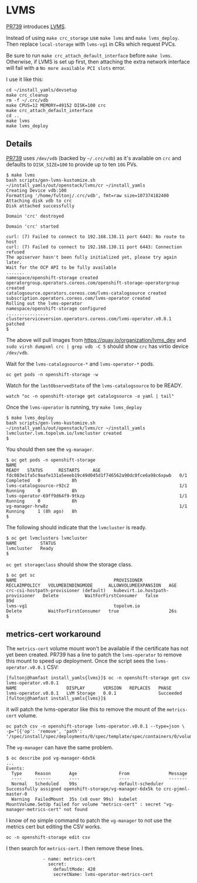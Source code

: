 # LVMS

[PR739](https://github.com/openstack-k8s-operators/install_yamls/pull/739)
introduces [LVMS](https://github.com/openshift/lvm-operator/blob/main/README.md).

Instead of using `make crc_storage` use `make lvms` and `make
lvms_deploy`. Then replace `local-storage` with `lvms-vg1` in
CRs which request PVCs.

Be sure to run `make crc_attach_default_interface` before `make lvms`.
Otherwise, if LVMS is set up first, then attaching the extra network
interface will fail with a `No more available PCI slots` error.

I use it like this:
```
cd ~/install_yamls/devsetup
make crc_cleanup
rm -f ~/.crc/vdb
make CPUS=12 MEMORY=49152 DISK=100 crc
make crc_attach_default_interface
cd ..
make lvms
make lvms_deploy
```

## Details

[PR739](https://github.com/openstack-k8s-operators/install_yamls/pull/739)
uses `/dev/vdb` (backed by `~/.crc/vdb`) as it's available on `crc`
and defaults to `DISK_SIZE=100` to provide up to ten `10G` PVs.
```
$ make lvms
bash scripts/gen-lvms-kustomize.sh
~/install_yamls/out/openstack/lvms/cr ~/install_yamls
Creating Device vdb:100
Formatting '/home/fultonj/.crc/vdb', fmt=raw size=107374182400
Attaching disk vdb to crc
Disk attached successfully

Domain 'crc' destroyed

Domain 'crc' started

curl: (7) Failed to connect to 192.168.130.11 port 6443: No route to host
curl: (7) Failed to connect to 192.168.130.11 port 6443: Connection refused
The apiserver hasn't been fully initialized yet, please try again later.
Wait for the OCP API to be fully available
.......
namespace/openshift-storage created
operatorgroup.operators.coreos.com/openshift-storage-operatorgroup created
catalogsource.operators.coreos.com/lvms-catalogsource created
subscription.operators.coreos.com/lvms-operator created
Rolling out the lvms-operator
namespace/openshift-storage configured
................
clusterserviceversion.operators.coreos.com/lvms-operator.v0.0.1 patched
$ 
```
The above will pull images from https://quay.io/organization/lvms_dev
and `sudo virsh dumpxml crc | grep vdb -C 5` should show `crc` has
virtio device `/dev/vdb`.

Wait for the `lvms-catalogsource-*` and `lvms-operator-*` pods.
```
oc get pods -n openshift-storage -w
```
Watch for the `lastObservedState` of the `lvms-catalogsource` to be READY.
```
watch "oc -n openshift-storage get catalogsource -o yaml | tail"
```
Once the `lvms-operator` is running, try `make lvms_deploy`
```
$ make lvms_deploy
bash scripts/gen-lvms-kustomize.sh
~/install_yamls/out/openstack/lvms/cr ~/install_yamls
lvmcluster.lvm.topolvm.io/lvmcluster created
$
```
You should then see the `vg-manager`.
```
$ oc get pods -n openshift-storage
NAME                                                              READY   STATUS      RESTARTS     AGE
fdc083e1fa5c9aafe131a5eeeb19c49d045d1f746562a90dc0fce6a98c6xpwb   0/1     Completed   0            8h
lvms-catalogsource-r92c2                                          1/1     Running     0            8h
lvms-operator-69ff9d64f9-9tkzp                                    1/1     Running     0            8h
vg-manager-hrw8z                                                  1/1     Running     1 (8h ago)   8h
$ 
```
The following should indicate that the `lvmcluster` is ready. 
```
$ oc get lvmclusters lvmcluster
NAME         STATUS
lvmcluster   Ready
$ 
```
`oc get storageclass` should show the storage class.
```
$ oc get sc
NAME                                     PROVISIONER                        RECLAIMPOLICY   VOLUMEBINDINGMODE      ALLOWVOLUMEEXPANSION   AGE
crc-csi-hostpath-provisioner (default)   kubevirt.io.hostpath-provisioner   Delete          WaitForFirstConsumer   false                  89d
lvms-vg1                                 topolvm.io                         Delete          WaitForFirstConsumer   true                   26s
$
```
## metrics-cert workaround

The `metrics-cert` volume mount won't be available if the
certificate has not yet been created. PR739 has a line to
patch the `lvms-operator` to remove this mount to speed up
deployment. Once the script sees the `lvms-operator.v0.0.1`
CSV:
```
[fultonj@hamfast install_yamls{lvms}]$ oc -n openshift-storage get csv lvms-operator.v0.0.1
NAME                   DISPLAY       VERSION   REPLACES   PHASE
lvms-operator.v0.0.1   LVM Storage   0.0.1                Succeeded
[fultonj@hamfast install_yamls{lvms}]$
```
it will patch the lvms-operator like this to remove the mount of the
`metrics-cert` volume.
```
oc patch csv -n openshift-storage lvms-operator.v0.0.1 --type=json \
-p="[{'op': 'remove', 'path': '/spec/install/spec/deployments/0/spec/template/spec/containers/0/volumeMounts/1'}]"
```
The `vg-manager` can have the same problem.
```
$ oc describe pod vg-manager-6dx5k
...
Events:
  Type     Reason       Age                From               Message
  ----     ------       ----               ----               -------
  Normal   Scheduled    99s                default-scheduler  Successfully assigned openshift-storage/vg-manager-6dx5k to crc-pjmnl-master-0
  Warning  FailedMount  35s (x8 over 99s)  kubelet            MountVolume.SetUp failed for volume "metrics-cert" : secret "vg-manager-metrics-cert" not found
```
I know of no simple command to patch the `vg-manager` to not use the
metrics cert but editing the CSV works.
```
oc -n openshift-storage edit csv
```
I then search for `metrics-cert`. I then remove these lines.
```
              - name: metrics-cert
                secret:
                  defaultMode: 420
                  secretName: lvms-operator-metrics-cert
```
